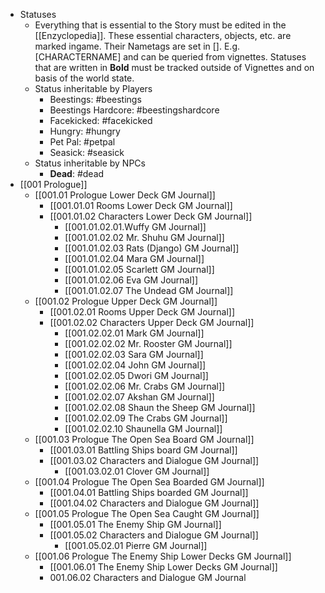 - Statuses
	- Everything that is essential to the Story must be edited in the [[Enzyclopedia]]. These essential characters, objects, etc.  are marked ingame. Their Nametags are set in []. E.g. [CHARACTERNAME] and can be queried from vignettes. Statuses that are written in **Bold** must be tracked outside of Vignettes and on basis of the world state.
	- Status inheritable by Players
		- Beestings: #beestings
		- Beestings Hardcore: #beestingshardcore
		- Facekicked: #facekicked
		- Hungry: #hungry
		- Pet Pal: #petpal
		- Seasick: #seasick
	- Status inheritable by NPCs
		- **Dead**: #dead
- [[001 Prologue]]
	- [[001.01 Prologue Lower Deck GM Journal]]
		- [[001.01.01 Rooms Lower Deck GM Journal]]
		- [[001.01.02 Characters Lower Deck GM Journal]]
			- [[001.01.02.01.Wuffy GM Journal]]
			- [[001.01.02.02 Mr. Shuhu GM Journal]]
			- [[001.01.02.03 Rats (Django) GM Journal]]
			- [[001.01.02.04 Mara GM Journal]]
			- [[001.01.02.05 Scarlett GM Journal]]
			- [[001.01.02.06 Eva GM Journal]]
			- [[001.01.02.07 The Undead GM Journal]]
	- [[001.02 Prologue Upper Deck GM Journal]]
		- [[001.02.01 Rooms Upper Deck GM Journal]]
		- [[001.02.02 Characters Upper Deck GM Journal]]
			- [[001.02.02.01 Mark GM Journal]]
			- [[001.02.02.02 Mr. Rooster GM Journal]]
			- [[001.02.02.03 Sara GM Journal]]
			- [[001.02.02.04 John GM Journal]]
			- [[001.02.02.05 Dwori GM Journal]]
			- [[001.02.02.06 Mr. Crabs GM Journal]]
			- [[001.02.02.07 Akshan GM Journal]]
			- [[001.02.02.08 Shaun the Sheep GM Journal]]
			- [[001.02.02.09 The Crabs GM Journal]]
			- [[001.02.02.10 Shaunella GM Journal]]
	- [[001.03 Prologue The Open Sea Board GM Journal]]
		- [[001.03.01 Battling Ships board GM Journal]]
		- [[001.03.02 Characters and Dialogue GM Journal]]
			- [[001.03.02.01 Clover GM Journal]]
	- [[001.04 Prologue The Open Sea Boarded GM Journal]]
		- [[001.04.01 Battling Ships boarded GM Journal]]
		- [[001.04.02 Characters and Dialogue GM Journal]]
	- [[001.05 Prologue The Open Sea Caught GM Journal]]
		- [[001.05.01 The Enemy Ship GM Journal]]
		- [[001.05.02 Characters and Dialogue GM Journal]]
			- [[001.05.02.01 Pierre GM Journal]]
	- [[001.06 Prologue The Enemy Ship Lower Decks GM Journal]]
		- [[001.06.01 The Enemy Ship Lower Decks GM Journal]]
		- 001.06.02 Characters and Dialogue GM Journal